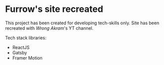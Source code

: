 # Furrow's site recreated

This project has been created for developing tech-skills only. Site has been recreated with *Wrong Akram*'s YT channel.

Tech stack libraries:
- ReactJS 
- Gatsby 
- Framer Motion



